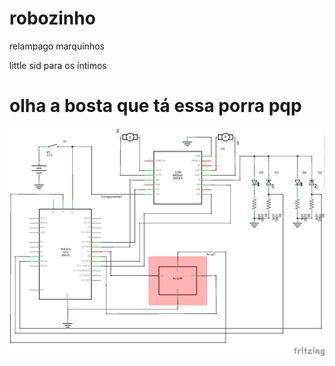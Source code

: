 # robozinho
relampago marquinhos

little sid para os íntimos

# olha a bosta que tá essa porra pqp
![esquematico](/project/robozinho.png)
